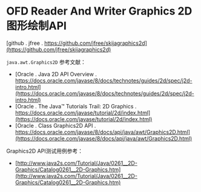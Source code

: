 # OFD Reader And Writer Graphics 2D 图形绘制API


[github . jfree . https://github.com/jfree/skijagraphics2d](https://github.com/jfree/skijagraphics2d)

`java.awt.Graphics2D` 参考文献：

- [Oracle . Java 2D API Overview . https://docs.oracle.com/javase/8/docs/technotes/guides/2d/spec/j2d-intro.html](https://docs.oracle.com/javase/8/docs/technotes/guides/2d/spec/j2d-intro.html)
- [Oracle . The Java™ Tutorials Trail: 2D Graphics . https://docs.oracle.com/javase/tutorial/2d/index.html](https://docs.oracle.com/javase/tutorial/2d/index.html)
- [Oracle . Class Graphics2D API . https://docs.oracle.com/javase/8/docs/api/java/awt/Graphics2D.html](https://docs.oracle.com/javase/8/docs/api/java/awt/Graphics2D.html)

Graphics2D API测试用例参考：

- [http://www.java2s.com/Tutorial/Java/0261__2D-Graphics/Catalog0261__2D-Graphics.htm](http://www.java2s.com/Tutorial/Java/0261__2D-Graphics/Catalog0261__2D-Graphics.htm)

